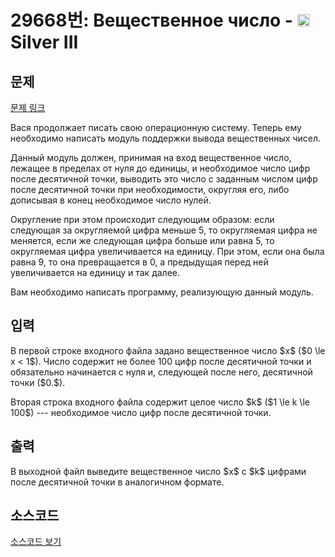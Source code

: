 # 29668번: Вещественное число - <img src="https://static.solved.ac/tier_small/8.svg" style="height:20px" /> Silver III

<!-- performance -->

<!-- 문제 제출 후 깃허브에 푸시를 했을 때 제출한 코드의 성능이 입력될 공간입니다.-->

<!-- end -->

## 문제

[문제 링크](https://boj.kr/29668)


<p>Вася продолжает писать свою операционную систему. Теперь ему необходимо написать модуль поддержки вывода вещественных чисел.</p>

<p>Данный модуль должен, принимая на вход вещественное число, лежащее в пределах от нуля до единицы, и необходимое число цифр после десятичной точки, выводить это число с заданным числом цифр после десятичной точки при необходимости, округляя его, либо дописывая в конец необходимое число нулей.</p>

<p>Округление при этом происходит следующим образом: если следующая за округляемой цифра меньше 5, то округляемая цифра не меняется, если же следующая цифра больше или равна 5, то округляемая цифра увеличивается на единицу. При этом, если она была равна 9, то она превращается в 0, а предыдущая перед ней увеличивается на единицу и так далее.</p>

<p>Вам необходимо написать программу, реализующую данный модуль.</p>



## 입력


<p>В первой строке входного файла задано вещественное число $x$ ($0 \le x &lt; 1$). Число содержит не более 100 цифр после десятичной точки и обязательно начинается с нуля и, следующей после него, десятичной точки ($0.$).</p>

<p>Вторая строка входного файла содержит целое число $k$ ($1 \le k \le 100$) --- необходимое число цифр после десятичной точки.</p>



## 출력


<p>В выходной файл выведите вещественное число $x$ с $k$ цифрами после десятичной точки в аналогичном формате.</p>



## 소스코드

[소스코드 보기](Main.java)